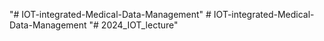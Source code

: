 "# IOT-integrated-Medical-Data-Management" 
#   I O T - i n t e g r a t e d - M e d i c a l - D a t a - M a n a g e m e n t  
 "# 2024_IOT_lecture" 
